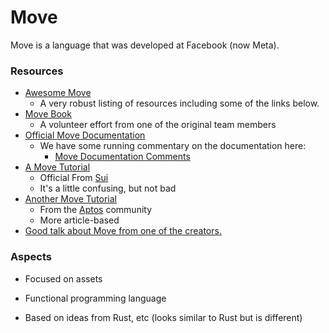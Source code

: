 # Move

Move is a language that was developed at Facebook (now Meta).

### Resources

- [Awesome Move](https://github.com/MystenLabs/awesome-move/blob/main/README.md)
  - A very robust listing of resources including some of the links below.
- [Move Book](https://move-book.com/index.html)
  - A volunteer effort from one of the original team members
- [Official Move Documentation](https://diem.github.io/move/)
  - We have some running commentary on the documentation here:
    - [Move Documentation Comments](../../misc/move-documentation-comments.md)
- [A Move Tutorial](https://github.com/diem/move/tree/main/language/documentation/tutorial)
  - Official From [Sui](https://sui.io/)
  - It's a little confusing, but not bad
- [Another Move Tutorial](https://mirror.xyz/magnum6.eth/kgZUk_kXg81AYQs5N5RygpjoK0OqAiH7TWRikznLcjg)
  - From the [Aptos](https://aptoslabs.com/) community
  - More article-based
- [Good talk about Move from one of the creators.](https://youtu.be/Bjvb8A28Tec?t=814)

### Aspects

- Focused on assets
- Functional programming language

- Based on ideas from Rust, etc (looks similar to Rust but is different)
